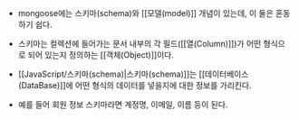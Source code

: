 - mongoose에는 스키마(schema)와 [[모델(model)]] 개념이 있는데, 이 둘은 혼동하기 쉽다. 

- 스키마는 컬렉션에 들어가는 문서 내부의 각 필드([[열(Column)]])가 어떤 형식으로 되어 있는지 정의하는 [[객체(Object)]]이다. 
- [[JavaScript/스키마(schema)|스키마(schema)]]는 [[데이터베이스(DataBase)]]에 어떤 형식의 데이터를 넣을지에 대한 정보를 가리킨다.


- 예를 들어 회원 정보 스키마라면 계정명, 이메일, 이름 등이 된다.